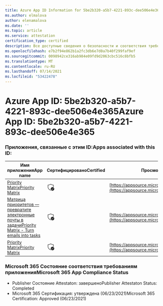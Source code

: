 ```yaml
---
title: Azure App ID Information for 5be2b320-a5b7-4221-893c-dee506e4e365
ms.author: elmalova
author: elenamalova
ms.date: ''
ms.topic: article
ms.service: attestation
certification_type: certified
description: Все доступные сведения о безопасности и соответствия требованиям для 5be2b320-a5b7-4221-893c-dee506e4e365.
ms.openlocfilehash: e7b2f94e862b1a2fc3db6e7d0a7b40f299faf9ef
ms.sourcegitcommit: 0098942ce316ab984e09fd9d2063cbc516c8bfb5
ms.translationtype: MT
ms.contentlocale: ru-RU
ms.lasthandoff: 07/14/2021
ms.locfileid: "53422478"
---
```

# <a name="azure-app-id-5be2b320-a5b7-4221-893c-dee506e4e365"></a><span data-ttu-id="c473e-103">Azure App ID: 5be2b320-a5b7-4221-893c-dee506e4e365</span><span class="sxs-lookup"><span data-stu-id="c473e-103">Azure App ID: 5be2b320-a5b7-4221-893c-dee506e4e365</span></span>


### <a name="apps-associated-with-this-id"></a><span data-ttu-id="c473e-104">Приложения, связанные с этим ID:</span><span class="sxs-lookup"><span data-stu-id="c473e-104">Apps associated with this ID:</span></span>
| <span data-ttu-id="c473e-105">**Имя приложения**</span><span class="sxs-lookup"><span data-stu-id="c473e-105">**App name**</span></span> | <span data-ttu-id="c473e-106">**Сертифицировано**</span><span class="sxs-lookup"><span data-stu-id="c473e-106">**Certified**</span></span> | <span data-ttu-id="c473e-107">**Просмотр в AppSource**</span><span class="sxs-lookup"><span data-stu-id="c473e-107">**View in AppSource**</span></span> |
|-|-|-|
| [<span data-ttu-id="c473e-108">Priority Matrix</span><span class="sxs-lookup"><span data-stu-id="c473e-108">Priority Matrix</span></span>](https://docs.microsoft.com/en-us/microsoft-365-app-certification/forward/WA104382005) | <img alt="Certified application badge" src="../media/certified-badge.png" height="25" width="25" /> | [https://appsource.microsoft.com/product/office/WA104382005](https://appsource.microsoft.com/product/office/WA104382005) |
| [<span data-ttu-id="c473e-109">Матрица приоритетов — превратите электронные почты в задачи</span><span class="sxs-lookup"><span data-stu-id="c473e-109">Priority Matrix - Turn emails into tasks</span></span>](https://docs.microsoft.com/en-us/microsoft-365-app-certification/forward/WA104381735) | <img alt="Certified application badge" src="../media/certified-badge.png" height="25" width="25" /> | [https://appsource.microsoft.com/product/office/WA104381735](https://appsource.microsoft.com/product/office/WA104381735) |
| [<span data-ttu-id="c473e-110">Priority Matrix</span><span class="sxs-lookup"><span data-stu-id="c473e-110">Priority Matrix</span></span>](https://docs.microsoft.com/en-us/microsoft-365-app-certification/forward/appfluenceinc.m_pm_msft) | <img alt="Certified application badge" src="../media/certified-badge.png" height="25" width="25" /> | [https://appsource.microsoft.com/product/office/appfluenceinc.m_pm_msft](https://appsource.microsoft.com/product/office/appfluenceinc.m_pm_msft) |

### <a name="microsoft-365-app-compliance-status"></a><span data-ttu-id="c473e-111">Microsoft 365 Состояние соответствия требованиям приложения</span><span class="sxs-lookup"><span data-stu-id="c473e-111">Microsoft 365 App Compliance Status</span></span>
- <span data-ttu-id="c473e-112">Publisher Состояние Attestaton: завершено</span><span class="sxs-lookup"><span data-stu-id="c473e-112">Publisher Attestaton Status: Completed</span></span>
- <span data-ttu-id="c473e-113">Microsoft 365 Сертификация: утверждена (06/23/2021)</span><span class="sxs-lookup"><span data-stu-id="c473e-113">Microsoft 365 Certification: Approved (06/23/2021)</span></span>
